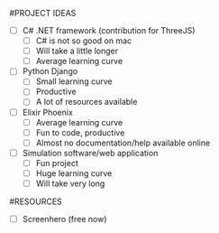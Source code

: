 #PROJECT IDEAS

- [ ] C# .NET framework (contribution for ThreeJS)
  - [ ] C# is not so good on mac
  - [ ] Will take a little longer
  - [ ] Average learning curve

- [ ] Python Django
  - [ ] Small learning curve
  - [ ] Productive
  - [ ] A lot of resources available

- [ ] Elixir Phoenix
  - [ ] Average learning curve
  - [ ] Fun to code, productive
  - [ ] Almost no documentation/help available online

- [ ] Simulation software/web application
  - [ ] Fun project
  - [ ] Huge learning curve
  - [ ] Will take very long

#RESOURCES

- [ ] Screenhero (free now)



